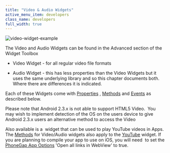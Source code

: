 ```yaml
---
title: "Video & Audio Widgets"
active_menu_item: developers
class_name: developers
full_width: true
---
```



![video-widget-example](/img/docs/video-widget-example.jpg)

The Video and Audio Widgets can be found in the Advanced section of the Widget Toolbox

 - Video Widget - for all regular video file formats

 - Audio Widget - this has less properties than the Video Widgets but it uses the same underlying library and so this chapter documents both. Where there are differences it is indicated.

Each of these Widgets come with [Properties](property,-methods,-event-summary/properties.htm) , [Methods](property,-methods,-event-summary/vidmethods.htm) and [Events](property,-methods,-event-summary/videvents.htm) as described below.

Please note that Android 2.3.x is not able to support HTML5 Video.  You may wish to implement detection of the OS on the users device to give Android 2.3.x users an alternative method to access the Video

Also available is a  widget that can be used to play YouTube videos in Apps. The [Methods](property,-methods,-event-summary/vidmethods.htm) for Video/Audio widgets also apply to the [YouTube](../../../widget-properties-events/advanced/youtube.htm) widget. If you are planning to compile your app to use on iOS, you will need  to set the [PhoneGap App Options](../../../ac-mobile-build-phonegap/cordova/apps-developed-with-application-craft/enabling-device-features.htm) 'Open all links in WebView' to true.

